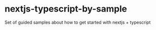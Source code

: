 # nextjs-typescript-by-sample
Set of guided samples about how to get started with nextjs + typescript
